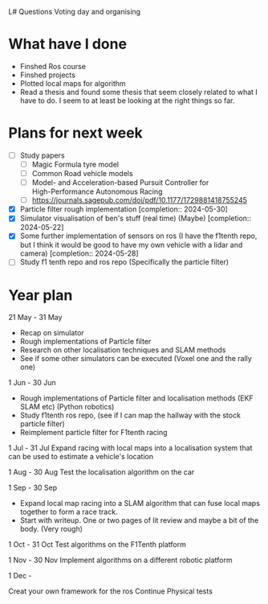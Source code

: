 L# Questions
Voting day and organising

# What have I done
- Finshed Ros course
- Finshed projects
- Plotted local maps for algorithm
- Read a thesis and found some thesis that seem closely related to what I have to do. I seem to at least be looking at the right things so far.

# Plans for next week

- [ ] Study  papers
	- [ ] Magic Formula tyre model
	- [ ] Common Road vehicle models
	- [ ] Model- and Acceleration-based Pursuit Controller for  
		High-Performance Autonomous Racing
	- [ ] https://journals.sagepub.com/doi/pdf/10.1177/1729881418755245

- [x] Particle filter rough implementation  [completion:: 2024-05-30]
- [x] Simulator visualisation of ben's stuff (real time) (Maybe)  [completion:: 2024-05-22]
- [x] Some further implementation of sensors on ros (I have the f1tenth repo, but I think it would be good to have my own vehicle with a lidar and camera)  [completion:: 2024-05-28]
- [ ] Study f1 tenth repo and ros repo (Specifically the particle filter)

# Year plan


21 May - 31 May
- Recap on simulator
- Rough implementations of Particle filter 
- Research on other localisation techniques and SLAM methods
- See if some other simulators can be executed (Voxel one and the rally one)

1 Jun - 30 Jun
- Rough implementations of Particle filter and localisation methods (EKF SLAM etc) (Python robotics)
 - Study f1tenth ros repo, (see if I can map the hallway with the stock particle filter)
 - Reimplement particle filter for F1tenth racing

1 Jul - 31 Jul
Expand racing with local maps into a localisation system that can be used to estimate a vehicle's location

1 Aug - 30 Aug
Test the localisation algorithm on the car

1 Sep - 30 Sep
- Expand local map racing into a SLAM algorithm that can fuse local maps together to form a race track.
- Start with writeup. One or two pages of lit review and maybe a bit of the body. (Very rough)

1 Oct - 31 Oct
Test algorithms on the F1Tenth platform

1 Nov - 30 Nov
Implement algorithms on a different robotic platform

1 Dec - 

Creat your own framework for the ros 
Continue
Physical tests

